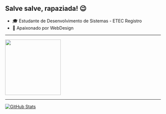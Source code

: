 ## Salve salve, rapaziada! :wink:

- :mortar_board: Estudante de Desenvolvimento de Sistemas - ETEC Registro
- :purple_heart: Apaixonado por WebDesign
<hr>
<a href="https://github.com/ChristopherSegatte/ChristopherSegatte">
<img height="180em" src="https://github-readme-stats.vercel.app/api/top-langs/?username=ChristopherSegatte&layout=compact&langs_count=7&theme=dracula"/>
</a>
<hr>
<a href="https://github.com/ChristopherSegatte/ChristopherSegatte">
<img align="center" src="https://github-readme-stats.vercel.app/api?username=ChristopherSegatte&show_icons=true&line_height=27&theme=dracula" alt="GitHub Stats"/>
</a>
